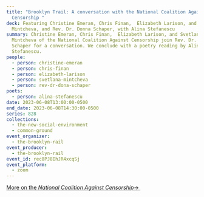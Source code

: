 ```yaml
---
title: "Brooklyn Trail: A conversation with the National Coalition Against
  Censorship "
deck: Featuring Christine Emeran, Chris Finan,  Elizabeth Larison, and Svetlana
  Mintcheva, and Rev. Dr. Donna Schaper, with Alina Stefanescu
summary: Christine Emeran, Chris Finan,  Elizabeth Larison, and Svetlana
  Mintcheva of the National Coalition Against Censorship join Rev. Dr. Donna
  Schaper for a conversation. We conclude with a poetry reading by Alina
  Stefanescu.
people:
  - person: christine-emeran
  - person: chris-finan
  - person: elizabeth-larison
  - person: svetlana-mintcheva
  - person: rev-dr-dona-schaper
poets:
  - person: alina-stefanescu
date: 2023-06-08T13:00:00-0500
end_date: 2023-06-08T14:30:00-0500
series: 828
collections:
  - the-new-social-environment
  - common-ground
event_organizer:
  - the-brooklyn-rail
event_producer:
  - the-brooklyn-rail
event_id: rec8PJ8IhJR4xcqSj
event_platform:
  - zoom
---
```

[M﻿ore on the *National Coalition Against Censorship*→ ](https://ncac.org/)